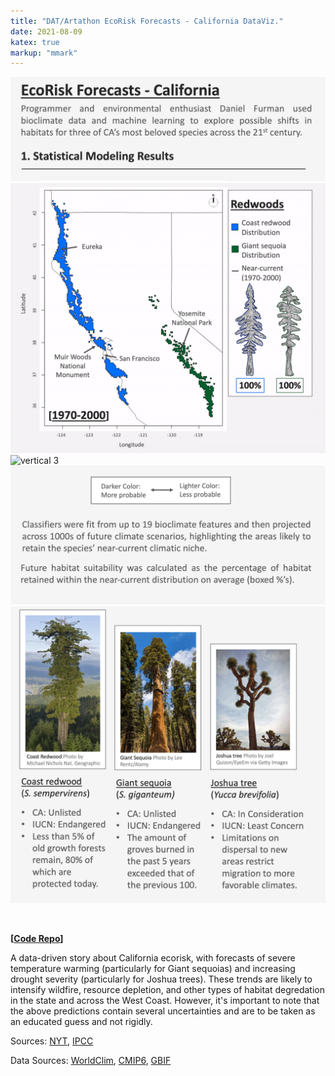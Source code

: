 ```yaml
---
title: "DAT/Artathon EcoRisk Forecasts - California DataViz."
date: 2021-08-09
katex: true
markup: "mmark"
---
```



<img src="/research-outputs/datartathon/knitted-files/ecorisk-zoo-vertical-1.png" style="border:0px;margin:0px" alt="vertical 1"/><!--
--><img src="/research-outputs/datartathon/knitted-files/ecorisk-zoo-vertical-2-faster.gif" style="border:0px;margin:0px" alt="vertical 2"/><!--
--><img src="/research-outputs/datartathon/knitted-files/ecorisk-zoo-vertical-3-faster.gif" style="border:0px;margin:0px" alt="vertical 3"/><!--
--><img src="/research-outputs/datartathon/knitted-files/ecorisk-zoo-vertical-4.png" style="border:0px;margin:0px" alt="vertical 4"/><!--
--><img src="/research-outputs/datartathon/knitted-files/ecorisk-zoo-vertical-5.png" style="border:0px;margin:0px" alt="vertical 5"/>

<br>

**[[Code Repo](https://github.com/daniel-furman/PySDMs)]**

A data-driven story about California ecorisk, with forecasts of severe temperature warming (particularly for Giant sequoias) and increasing drought severity (particularly for Joshua trees). These trends are likely to intensify wildfire, resource depletion, and other types of habitat degredation in the state and across the West Coast. However, it's important to note that the above predictions contain several uncertainties and are to be taken as an educated guess and not rigidly.

Sources: [NYT](https://www.nytimes.com/interactive/2020/12/09/climate/redwood-sequoia-tree-fire.html?), [IPCC](https://www.ipcc.ch/report/ar6/wg1/)

Data Sources: [WorldClim](https://www.worldclim.org/data/worldclim21.html), [CMIP6](https://www.worldclim.org/data/cmip6/cmip6climate.html#), [GBIF](https://www.gbif.org)





